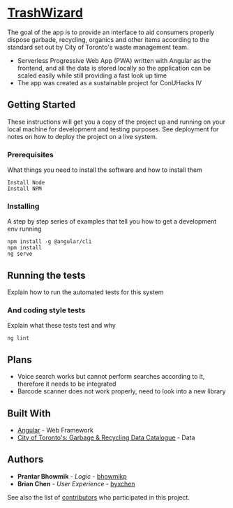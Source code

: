 # [TrashWizard](https://trashwizard-10850.firebaseapp.com/)

The goal of the app is to provide an interface to aid consumers properly dispose garbade, recycling, organics and other items according to the standard set out by City of Toronto's waste management team.

- Serverless Progressive Web App (PWA) written with Angular as the frontend, and all the data is stored locally so the application can be scaled easily while still providing a fast look up time
- The app was created as a sustainable project for ConUHacks IV

## Getting Started

These instructions will get you a copy of the project up and running on your local machine for development and testing purposes. See deployment for notes on how to deploy the project on a live system.

### Prerequisites

What things you need to install the software and how to install them

```
Install Node
Install NPM
```

### Installing

A step by step series of examples that tell you how to get a development env running

```
npm install -g @angular/cli
npm install
ng serve
```

## Running the tests

Explain how to run the automated tests for this system

### And coding style tests

Explain what these tests test and why

```
ng lint
```

## Plans

- Voice search works but cannot perform searches according to it, therefore it needs to be integrated
- Barcode scanner does not work properly, need to look into a new library

## Built With

* [Angular](https://angular.io/) - Web Framework
* [City of Toronto's: Garbage & Recycling Data Catalogue](https://www.toronto.ca/city-government/data-research-maps/open-data/open-data-catalogue/garbage-and-recycling/#5ed40494-a290-7807-d5da-09ab6a56fca2) - Data

## Authors

* **Prantar Bhowmik** - *Logic* - [bhowmikp](https://github.com/bhowmikp)
* **Brian Chen** - *User Experience* - [byxchen](https://github.com/byxchen)


See also the list of [contributors](https://github.com/bhowmikp/bhowmikp.github.io/graphs/contributors) who participated in this project.